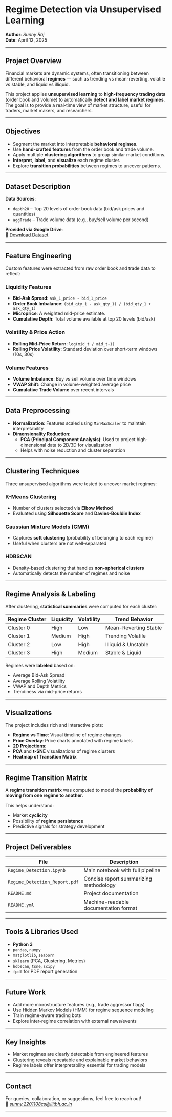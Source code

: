 #  Regime Detection via Unsupervised Learning

**Author**: *Sunny Raj*  
**Date**: April 12, 2025  

---

##  Project Overview

Financial markets are dynamic systems, often transitioning between different behavioral **regimes** — such as trending vs mean-reverting, volatile vs stable, and liquid vs illiquid. 

This project applies **unsupervised learning** to **high-frequency trading data** (order book and volume) to automatically **detect and label market regimes**. The goal is to provide a real-time view of market structure, useful for traders, market makers, and researchers.

---

##  Objectives

- Segment the market into interpretable **behavioral regimes**.
- Use **hand-crafted features** from the order book and trade volume.
- Apply multiple **clustering algorithms** to group similar market conditions.
- **Interpret**, **label**, and **visualize** each regime cluster.
- Explore **transition probabilities** between regimes to uncover patterns.

---

##  Dataset Description

**Data Sources**:
- `depth20` – Top 20 levels of order book data (bid/ask prices and quantities)
- `aggTrade` – Trade volume data (e.g., buy/sell volume per second)

**Provided via Google Drive**:  
📎 [Download Dataset]([https://drive.google.com/drive/folders/1gFLwPLTE0nUN-MHoOn5u_1yrlbpI3Fst?usp=sharing](https://drive.google.com/drive/folders/1UhAHH3pZj8MVGyCzXSxDcORXsTsK_B9u?usp=drive_link))

---

##  Feature Engineering

Custom features were extracted from raw order book and trade data to reflect:

###  Liquidity Features
- **Bid-Ask Spread**: `ask_1_price - bid_1_price`
- **Order Book Imbalance**: `(bid_qty_1 - ask_qty_1) / (bid_qty_1 + ask_qty_1)`
- **Microprice**: A weighted mid-price estimate.
- **Cumulative Depth**: Total volume available at top 20 levels (bid/ask)

###  Volatility & Price Action
- **Rolling Mid-Price Return**: `log(mid_t / mid_t-1)`
- **Rolling Price Volatility**: Standard deviation over short-term windows (10s, 30s)

###  Volume Features
- **Volume Imbalance**: Buy vs sell volume over time windows
- **VWAP Shift**: Change in volume-weighted average price
- **Cumulative Trade Volume** over recent intervals

---

##  Data Preprocessing

- **Normalization**: Features scaled using `MinMaxScaler` to maintain interpretability
- **Dimensionality Reduction**:
  - **PCA (Principal Component Analysis)**: Used to project high-dimensional data to 2D/3D for visualization
  - Helps with noise reduction and cluster separation

---

##  Clustering Techniques

Three unsupervised algorithms were tested to uncover market regimes:

###  K-Means Clustering
- Number of clusters selected via **Elbow Method**
- Evaluated using **Silhouette Score** and **Davies-Bouldin Index**

###  Gaussian Mixture Models (GMM)
- Captures **soft clustering** (probability of belonging to each regime)
- Useful when clusters are not well-separated

###  HDBSCAN
- Density-based clustering that handles **non-spherical clusters**
- Automatically detects the number of regimes and noise

---

##  Regime Analysis & Labeling

After clustering, **statistical summaries** were computed for each cluster:

| Regime Cluster | Liquidity | Volatility | Trend Behavior       |
|----------------|-----------|------------|-----------------------|
| Cluster 0      | High      | Low        | Mean-Reverting Stable |
| Cluster 1      | Medium    | High       | Trending Volatile     |
| Cluster 2      | Low       | High       | Illiquid & Unstable   |
| Cluster 3      | High      | Medium     | Stable & Liquid       |

Regimes were **labeled** based on:
- Average Bid-Ask Spread
- Average Rolling Volatility
- VWAP and Depth Metrics
- Trendiness via mid-price returns

---

##  Visualizations

The project includes rich and interactive plots:

-  **Regime vs Time**: Visual timeline of regime changes
-  **Price Overlay**: Price charts annotated with regime labels
-  **2D Projections**:
-  **PCA** and **t-SNE** visualizations of regime clusters
-  **Heatmap of Transition Matrix**

---

##  Regime Transition Matrix

A **regime transition matrix** was computed to model the **probability of moving from one regime to another**.

This helps understand:
- Market **cyclicity**
- Possibility of **regime persistence**
- Predictive signals for strategy development

---

##  Project Deliverables

| File                          | Description                                  |
|------------------------------|----------------------------------------------|
| `Regime_Detection.ipynb`     | Main notebook with full pipeline             |
| `Regime_Detection_Report.pdf`| Concise report summarizing methodology       |
| `README.md`                  | Project documentation                        |
| `README.yml`                 | Machine-readable documentation format        |

---

## Tools & Libraries Used

- **Python 3**
- `pandas`, `numpy`
- `matplotlib`, `seaborn`
- `sklearn` (PCA, Clustering, Metrics)
- `hdbscan`, `tsne`, `scipy`
- `fpdf` for PDF report generation

---

##  Future Work

-  Add more microstructure features (e.g., trade aggressor flags)
-  Use Hidden Markov Models (HMM) for regime sequence modeling
-  Train regime-aware trading bots
-  Explore inter-regime correlation with external news/events

---

##  Key Insights

- Market regimes are clearly detectable from engineered features
- Clustering reveals repeatable and explainable market behaviors
- Regime labels offer interpretability essential for trading models

---

##  Contact

For queries, collaboration, or suggestions, feel free to reach out!  
📧 *sunny.2201108cs@iiitbh.ac.in*

---

